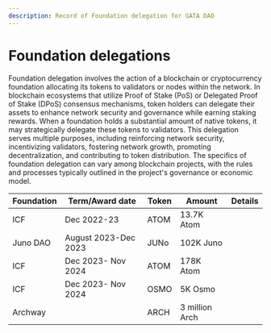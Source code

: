 ```yaml
---
description: Record of Foundation delegation for GATA DAO
---
```


# Foundation delegations

Foundation delegation involves the action of a blockchain or cryptocurrency foundation allocating its tokens to validators or nodes within the network. In blockchain ecosystems that utilize Proof of Stake (PoS) or Delegated Proof of Stake (DPoS) consensus mechanisms, token holders can delegate their assets to enhance network security and governance while earning staking rewards. When a foundation holds a substantial amount of native tokens, it may strategically delegate these tokens to validators. This delegation serves multiple purposes, including reinforcing network security, incentivizing validators, fostering network growth, promoting decentralization, and contributing to token distribution. The specifics of foundation delegation can vary among blockchain projects, with the rules and processes typically outlined in the project's governance or economic model.



| Foundation | Term/Award date      | Token | Amount         | Details |
| ---------- | -------------------- | ----- | -------------- | ------- |
| ICF        | Dec 2022-23          | ATOM  | 13.7K Atom     |         |
| Juno DAO   | August 2023-Dec 2023 | JUNo  | 102K Juno      |         |
| ICF        | Dec 2023- Nov 2024   | ATOM  | 178K Atom      |         |
| ICF        | Dec 2023- Nov 2024   | OSMO  | 5K Osmo        |         |
| Archway    |                      | ARCH  | 3 million Arch |         |
